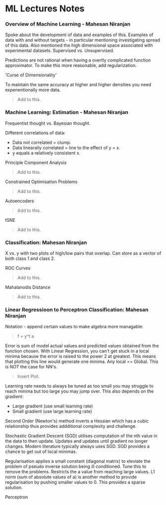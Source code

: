 # ML Lectures Notes

### Overview of Machine Learning - Mahesan Niranjan

Spoke about the development of data and examples of this. Examples of data with and without targets - in particular mentioning investigating spread 
of this data. Also mentioned the high dimensional space associated with experimental datasets. Supervised vs. Unsupervised.


Predictions are not rational when having a overtly complicated function approximator. To make this more reasonable, add regularization.

'Curse of Dimensionality'

To maintain the same accuracy at higher and higher densities you need expenentionally more data. 

>
> Add to this.
>


### Machine Learning: Estimation - Mahesan Niranjan

Frequentist thought vs. Bayesian thought.

Different correlations of data:

- Data not correlated = clump.
- Data linearally correlated = line to the effect of y = x.
- y equals a relatively consistent x.

Principle Component Analysis

>
> Add to this.
>

Constrained Optimisation Problems

>
> Add to this.
>

Autoencoders

>
> Add to this.
>

tSNE

>
> Add to this.
>


### Classification: Mahesan Niranjan

X vs. y with two plots of high/low pairs that overlap. Can store as a vector of both class 1 and class 2.

ROC Curves

>
> Add to this.
>

Mahalanodis Distance

>
> Add to this.
>


### Linear Regressioon to Perceptron Classification: Mahesan Niranjan

Notation - append certain values to make algebra more managable:

>
> f = y^t a
>

Error is sum of model actual values and predicted values obtained from the function chosen. 
With Linear Regression, you can't get stuck in a local minima because the error is raised to the power 2 at greatest. This means that plotting this line 
would generate one minima. Any local == Global. This is *NOT* the case for NN's.

>
> Insert Plot.
>

Learning rate needs to always be tuned as too small you may struggle to reach minima but too large you may jump over. This also depends on the gradient:

- Large gradient (use small learning rate)
- Small gradient (use large learning rate)

Second Order (Newton's) method inverts a Hessian which has a cubic relationship thus provides addditional complexity and challenge.

Stochastic Gradient Descent (SGD) utilises computation of the nth value in the data to then update. Updates and updates until gradient no longer changes. 
Modern literature typically always uses SGD. SGD provides a chance to get out of local minimas.

Regularisation applies a small constant (diagonal matrix) to eleviate the problem of pseudo inverse solution being ill conditioned. Tune this to remove 
the problems. Restricts the a value from reaching large values.
L1 norm (sum of absolute values of a) is another method to provide regularisation by pushing smaller values to 0. This provides a sparse solution. 

Perceptron
